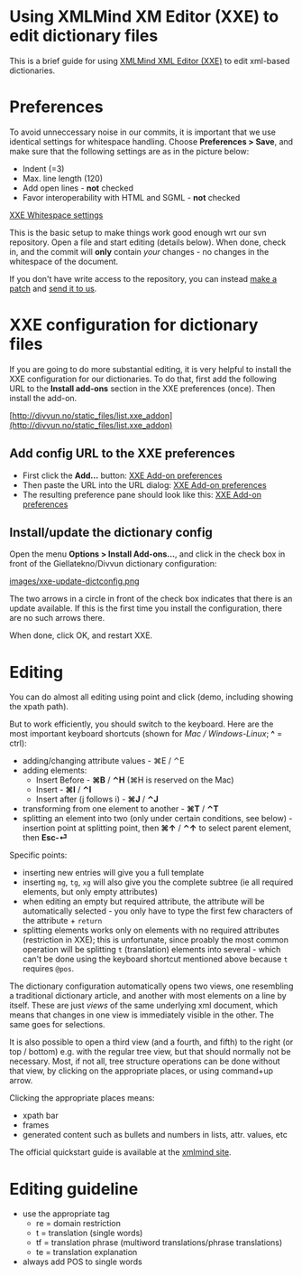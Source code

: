 # Using XMLMind XM Editor (XXE) to edit dictionary files

This is a brief guide for using [XMLMind XML Editor (XXE)](http://www.xmlmind.com/xmleditor/) to edit xml-based dictionaries.


# Preferences

To avoid unneccessary noise in our commits, it is important that we use identical settings for whitespace handling. Choose **Preferences > Save**, and make sure that the following settings are as in the picture below:

- Indent (=3)
- Max. line length (120)
- Add open lines - **not** checked
- Favor interoperability with HTML and SGML - **not** checked

[XXE Whitespace settings](images/xxe-whitespace-settings.png)

This is the basic setup to make things work good enough wrt our svn repository. Open a file and start editing (details below). When done, check in, and the commit will **only** contain *your* changes - no changes in the whitespace of the document.

If you don't have write access to the repository, you can instead [make a patch](http://ariejan.net/2007/07/03/how-to-create-and-apply-a-patch-with-subversion/) and [send it to us](mailto:feedback@divvun.no).

# XXE configuration for dictionary files

If you are going to do more substantial editing, it is very helpful to install the XXE configuration for our dictionaries. To do that, first add the following URL to the **Install add-ons** section in the XXE preferences (once). Then install the add-on.

[http://divvun.no/static_files/list.xxe_addon](http://divvun.no/static_files/list.xxe_addon)


## Add config URL to the XXE preferences

- First click the **Add…** button: [XXE Add-on preferences](images/xxe-addon-prefs.png)
- Then paste the URL into the URL dialog: [XXE Add-on preferences](images/xxe-addon-site-dialog.png)
- The resulting preference pane should look like this: [XXE Add-on preferences](images/xxe-addon-prefs-with-gturl.png)


## Install/update the dictionary config

Open the menu **Options > Install Add-ons…**, and click in the check box in front of the Giellatekno/Divvun dictionary configuration:

[images/xxe-update-dictconfig.png](images/xxe-update-dictconfig.png)

The two arrows in a circle in front of the check box indicates that there is an update available. If this is the first time you install the configuration, there are no such arrows there.

When done, click OK, and restart XXE.


# Editing

You can do almost all editing using point and click (demo, including showing the xpath path).

But to work efficiently, you should switch to the keyboard. Here are the most important keyboard shortcuts (shown for *Mac / Windows-Linux*; **^** = ctrl):


- adding/changing attribute values - ⌘E / ⌃E
- adding elements:
	- Insert Before - **⌘B** / **⌃H** (⌘H is reserved on the Mac)
	- Insert - **⌘I** / **⌃I**
	- Insert after (j follows i) - **⌘J** / **⌃J**
- transforming from one element to another - **⌘T** / **⌃T**
- splitting an element into two (only under certain conditions, see below) - insertion point at splitting point, then  **⌘↑** / **⌃↑** to select parent element, then **Esc-⏎**


Specific points:
- inserting new entries will give you a full template
- inserting `mg`, `tg`, `xg` will also give you the complete subtree (ie all required elements, but only empty attributes)
- when editing an empty but required attribute, the attribute will be automatically selected - you only have to type the first few characters of the attribute + `return`
- splitting elements works only on elements with no required attributes (restriction in XXE); this is unfortunate, since proably the most common operation will be splitting `t` (translation) elements into several - which can't be done using the keyboard shortcut mentioned above because `t` requires `@pos`.

The dictionary configuration automatically opens two views, one resembling a traditional dictionary article, and another with most elements on a line by itself. These are just *views* of the same underlying xml document, which means that changes in one view is immediately visible in the other. The same goes for selections.

It is also possible to open a third view (and a fourth, and fifth) to the right (or top / bottom) e.g. with the regular tree view, but that should normally not be necessary. Most, if not all, tree structure operations can be done without that view, by clicking on the appropriate places, or using command+up arrow.

Clicking the appropriate places means:

- xpath bar
- frames
- generated content such as bullets and numbers in lists, attr. values, etc


The official quickstart guide is available at the [xmlmind site](http://www.xmlmind.com/xmleditor/_distrib/doc/help/quickstart.html).


# Editing guideline

- use the appropriate tag
	- re = domain restriction
	- t = translation (single words)
	- tf = translation phrase (multiword translations/phrase translations)
	- te = translation explanation
- always add POS to single words
